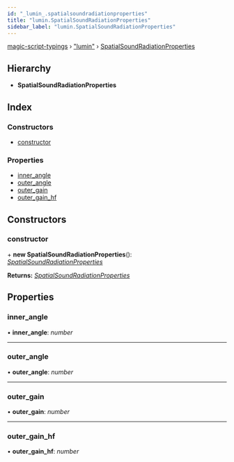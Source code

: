 ```yaml
---
id: "_lumin_.spatialsoundradiationproperties"
title: "lumin.SpatialSoundRadiationProperties"
sidebar_label: "lumin.SpatialSoundRadiationProperties"
---
```


[magic-script-typings](../index.md) › [&quot;lumin&quot;](../modules/_lumin_.md) › [SpatialSoundRadiationProperties](_lumin_.spatialsoundradiationproperties.md)

## Hierarchy

* **SpatialSoundRadiationProperties**

## Index

### Constructors

* [constructor](_lumin_.spatialsoundradiationproperties.md#constructor)

### Properties

* [inner_angle](_lumin_.spatialsoundradiationproperties.md#inner_angle)
* [outer_angle](_lumin_.spatialsoundradiationproperties.md#outer_angle)
* [outer_gain](_lumin_.spatialsoundradiationproperties.md#outer_gain)
* [outer_gain_hf](_lumin_.spatialsoundradiationproperties.md#outer_gain_hf)

## Constructors

###  constructor

\+ **new SpatialSoundRadiationProperties**(): *[SpatialSoundRadiationProperties](_lumin_.spatialsoundradiationproperties.md)*

**Returns:** *[SpatialSoundRadiationProperties](_lumin_.spatialsoundradiationproperties.md)*

## Properties

###  inner_angle

• **inner_angle**: *number*

___

###  outer_angle

• **outer_angle**: *number*

___

###  outer_gain

• **outer_gain**: *number*

___

###  outer_gain_hf

• **outer_gain_hf**: *number*